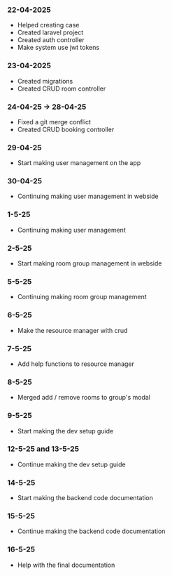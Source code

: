 ### 22-04-2025
- Helped creating case
- Created laravel project
- Created auth controller
- Make system use jwt tokens

### 23-04-2025
- Created migrations
- Created CRUD room controller

### 24-04-25 -> 28-04-25
- Fixed a git merge conflict
- Created CRUD booking controller

### 29-04-25
- Start making user management on the app

### 30-04-25
- Continuing making user management in webside

### 1-5-25
- Continuing making user management

### 2-5-25
- Start making room group management in webside

### 5-5-25
- Continuing making room group management

### 6-5-25
- Make the resource manager with crud

### 7-5-25
- Add help functions to resource manager

### 8-5-25
- Merged add / remove rooms to group's modal

### 9-5-25
- Start making the dev setup guide

### 12-5-25 and 13-5-25
- Continue making the dev setup guide

### 14-5-25
- Start making the backend code documentation

### 15-5-25
- Continue making the backend code documentation

### 16-5-25
- Help with the final documentation
